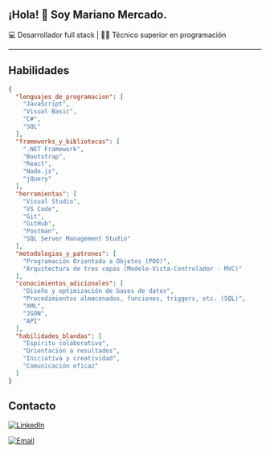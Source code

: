 ## ¡Hola! 👋 Soy Mariano Mercado.

💻 Desarrollador full stack | 🧑‍🎓 Técnico superior en programación

---

## Habilidades

```Json
{
  "lenguajes_de_programacion": [
    "JavaScript",
    "Visual Basic",
    "C#",
    "SQL"
  ],
  "frameworks_y_bibliotecas": [
    ".NET Framework",
    "Bootstrap",
    "React",
    "Node.js",
    "jQuery"
  ],
  "herramientas": [
    "Visual Studio",
    "VS Code",
    "Git",
    "GitHub",
    "Postman",
    "SQL Server Management Studio"
  ],
  "metodologias_y_patrones": [
    "Programación Orientada a Objetos (POO)",
    "Arquitectura de tres capas (Modelo-Vista-Controlador - MVC)"
  ],
  "conocimientos_adicionales": [
    "Diseño y optimización de bases de datos",
    "Procedimientos almacenados, funciones, triggers, etc. (SQL)",
    "XML",
    "JSON",
    "API"
  ],
  "habilidades_blandas": [
    "Espíritu colaborativo",
    "Orientación a resultados",
    "Iniciativa y creatividad",
    "Comunicación eficaz"
  ]
}

```

## Contacto

[![LinkedIn](https://img.shields.io/badge/LinkedIn-0077B5?style=flat-square&logo=linkedin&logoColor=white)](https://www.linkedin.com/in/mariano-gabriel-mercado)

[![Email](https://img.shields.io/badge/Email-FFA500?style=flat-square&logo=mail&logoColor=white)](mailto:mercadomariano12@hotmail.com)
